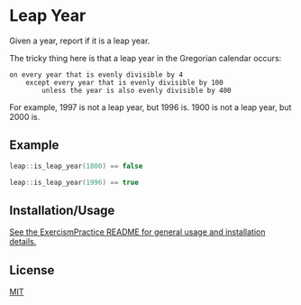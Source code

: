 # Leap Year

Given a year, report if it is a leap year.

The tricky thing here is that a leap year in the Gregorian calendar occurs:

    on every year that is evenly divisible by 4
        except every year that is evenly divisible by 100
            unless the year is also evenly divisible by 400

For example, 1997 is not a leap year, but 1996 is. 1900 is not a leap year, but 2000 is.

## Example

```cpp
leap::is_leap_year(1800) == false

leap::is_leap_year(1996) == true
```

## Installation/Usage

[See the ExercismPractice README for general usage and installation details.](https://github.com/Lignite17/ExercismPractice/blob/main/README.md)

## License
[MIT](https://choosealicense.com/licenses/mit/)
